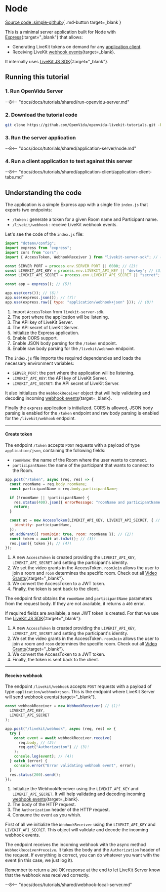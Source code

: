 # Node

[Source code :simple-github:](https://github.com/OpenVidu/openvidu-livekit-tutorials/tree/master/application-server/node){ .md-button target=\_blank }

This is a minimal server application built for Node with [Express](https://expressjs.com/){:target="\_blank"} that allows:

- Generating LiveKit tokens on demand for any [application client](../application-client/index.md).
- Receiving LiveKit [webhook events](https://docs.livekit.io/realtime/server/webhooks/){target=\_blank}.

It internally uses [LiveKit JS SDK](https://docs.livekit.io/server-sdk-js){:target="\_blank"}.

## Running this tutorial

### 1. Run OpenVidu Server

--8<-- "docs/docs/tutorials/shared/run-openvidu-server.md"

### 2. Download the tutorial code

```bash
git clone https://github.com/OpenVidu/openvidu-livekit-tutorials.git -b 3.0.0
```

### 3. Run the server application

--8<-- "docs/docs/tutorials/shared/application-server/node.md"

### 4. Run a client application to test against this server

--8<-- "docs/docs/tutorials/shared/application-client/application-client-tabs.md"

## Understanding the code

The application is a simple Express app with a single file `index.js` that exports two endpoints:

- `/token` : generate a token for a given Room name and Participant name.
- `/livekit/webhook` : receive LiveKit webhook events.

Let's see the code of the `index.js` file:

```javascript title="<a href='https://github.com/OpenVidu/openvidu-livekit-tutorials/blob/master/application-server/node/index.js#L1-L14' target='_blank'>index.js</a>" linenums="1"
import "dotenv/config";
import express from "express";
import cors from "cors";
import { AccessToken, WebhookReceiver } from "livekit-server-sdk"; // (1)!

const SERVER_PORT = process.env.SERVER_PORT || 6080; // (2)!
const LIVEKIT_API_KEY = process.env.LIVEKIT_API_KEY || "devkey"; // (3)!
const LIVEKIT_API_SECRET = process.env.LIVEKIT_API_SECRET || "secret"; // (4)!

const app = express(); // (5)!

app.use(cors()); // (6)!
app.use(express.json()); // (7)!
app.use(express.raw({ type: "application/webhook+json" })); // (8)!
```

1. Import `AccessToken` from `livekit-server-sdk`.
2. The port where the application will be listening.
3. The API key of LiveKit Server.
4. The API secret of LiveKit Server.
5. Initialize the Express application.
6. Enable CORS support.
7. Enable JSON body parsing for the `/token` endpoint.
8. Enable raw body parsing for the `/livekit/webhook` endpoint.

The `index.js` file imports the required dependencies and loads the necessary environment variables:

- `SERVER_PORT`: the port where the application will be listening.
- `LIVEKIT_API_KEY`: the API key of LiveKit Server.
- `LIVEKIT_API_SECRET`: the API secret of LiveKit Server.

It also initializes the `WebhookReceiver` object that will help validating and decoding incoming [webhook events](https://docs.livekit.io/realtime/server/webhooks/){target=\_blank}.

Finally the `express` application is initialized. CORS is allowed, JSON body parsing is enabled for the `/token` endpoint and raw body parsing is enabled for the `/livekit/webhook` endpoint.

---

#### Create token

The endpoint `/token` accepts `POST` requests with a payload of type `application/json`, containing the following fields:

- `roomName`: the name of the Room where the user wants to connect.
- `participantName`: the name of the participant that wants to connect to the Room.

```javascript title="<a href='https://github.com/OpenVidu/openvidu-livekit-tutorials/blob/master/application-server/node/index.js#L16-L31' target='_blank'>index.js</a>" linenums="16"
app.post("/token", async (req, res) => {
  const roomName = req.body.roomName;
  const participantName = req.body.participantName;

  if (!roomName || !participantName) {
    res.status(400).json({ errorMessage: "roomName and participantName are required" });
    return;
  }

  const at = new AccessToken(LIVEKIT_API_KEY, LIVEKIT_API_SECRET, { // (1)!
    identity: participantName,
  });
  at.addGrant({ roomJoin: true, room: roomName }); // (2)!
  const token = await at.toJwt(); // (3)!
  res.json({ token }); // (4)!
});
```

1. A new `AccessToken` is created providing the `LIVEKIT_API_KEY`, `LIVEKIT_API_SECRET` and setting the participant's identity.
2. We set the video grants in the AccessToken. `roomJoin` allows the user to join a room and `room` determines the specific room. Check out all [Video Grants](https://docs.livekit.io/realtime/concepts/authentication/#Video-grant){:target="\_blank"}.
3. We convert the AccessToken to a JWT token.
4. Finally, the token is sent back to the client.

The endpoint first obtains the `roomName` and `participantName` parameters from the request body. If they are not available, it returns a `400` error.

If required fields are available, a new JWT token is created. For that we use the [LiveKit JS SDK](https://docs.livekit.io/server-sdk-js){:target="\_blank"}:

1. A new `AccessToken` is created providing the `LIVEKIT_API_KEY`, `LIVEKIT_API_SECRET` and setting the participant's identity.
2. We set the video grants in the AccessToken. `roomJoin` allows the user to join a room and `room` determines the specific room. Check out all [Video Grants](https://docs.livekit.io/realtime/concepts/authentication/#Video-grant){:target="\_blank"}.
3. We convert the AccessToken to a JWT token.
4. Finally, the token is sent back to the client.

---

#### Receive webhook

The endpoint `/livekit/webhook` accepts `POST` requests with a payload of type `application/webhook+json`. This is the endpoint where LiveKit Server will send [webhook events](https://docs.livekit.io/realtime/server/webhooks/#Events){:target="\_blank"}.

```javascript title="<a href='https://github.com/OpenVidu/openvidu-livekit-tutorials/blob/master/application-server/node/index.js#L33-L49' target='_blank'>index.js</a>" linenums="33"
const webhookReceiver = new WebhookReceiver( // (1)!
  LIVEKIT_API_KEY,
  LIVEKIT_API_SECRET
);

app.post("/livekit/webhook", async (req, res) => {
  try {
    const event = await webhookReceiver.receive(
      req.body, // (2)!
      req.get("Authorization") // (3)!
    );
    console.log(event); // (4)!
  } catch (error) {
    console.error("Error validating webhook event", error);
  }
  res.status(200).send();
});
```

1. Initialize the WebhookReceiver using the `LIVEKIT_API_KEY` and `LIVEKIT_API_SECRET`. It will help validating and decoding incoming [webhook events](https://docs.livekit.io/realtime/server/webhooks/){target=\_blank}.
2. The body of the HTTP request.
3. The `Authorization` header of the HTTP request.
4. Consume the event as you whish.

First of all we initialize the `WebhookReceiver` using the `LIVEKIT_API_KEY` and `LIVEKIT_API_SECRET`. This object will validate and decode the incoming webhook events.

The endpoint receives the incoming webhook with the async method `WebhookReceiver#receive`. It takes the body and the `Authorization` header of the request. If everything is correct, you can do whatever you want with the event (in this case, we just log it).

Remember to return a `200` OK response at the end to let LiveKit Server know that the webhook was received correctly.

--8<-- "docs/docs/tutorials/shared/webhook-local-server.md"

<br>